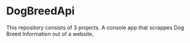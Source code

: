# DogBreedApi
This repository consists of 3 projects. A console app that scrappes Dog Breed Information out of a website, 
